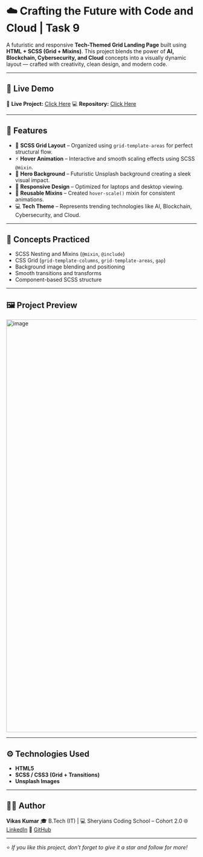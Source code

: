 # ☁️ Crafting the Future with Code and Cloud | Task 9

A futuristic and responsive **Tech-Themed Grid Landing Page** built using **HTML + SCSS (Grid + Mixins)**.
This project blends the power of **AI, Blockchain, Cybersecurity, and Cloud** concepts into a visually dynamic layout — crafted with creativity, clean design, and modern code.

---

## 🚀 Live Demo

🔗 **Live Project:** [Click Here](https://vikaskumar098.github.io/Task-9/)
💻 **Repository:** [Click Here](https://github.com/vikaskumar098/Task-9.git)

---

## 🎨 Features

* 🧱 **SCSS Grid Layout** – Organized using `grid-template-areas` for perfect structural flow.
* ⚡ **Hover Animation** – Interactive and smooth scaling effects using SCSS `@mixin`.
* 🌄 **Hero Background** – Futuristic Unsplash background creating a sleek visual impact.
* 🎯 **Responsive Design** – Optimized for laptops and desktop viewing.
* 🔁 **Reusable Mixins** – Created `hover-scale()` mixin for consistent animations.
* 💻 **Tech Theme** – Represents trending technologies like AI, Blockchain, Cybersecurity, and Cloud.

---

## 🧠 Concepts Practiced

* SCSS Nesting and Mixins (`@mixin`, `@include`)
* CSS Grid (`grid-template-columns`, `grid-template-areas`, `gap`)
* Background image blending and positioning
* Smooth transitions and transforms
* Component-based SCSS structure

---

## 🖼️ Project Preview

<img width="1913" height="1092" alt="image" src="https://github.com/user-attachments/assets/eed17173-59b4-4a21-aa24-dac65c4d8be4" />


---

## ⚙️ Technologies Used

* **HTML5**
* **SCSS / CSS3 (Grid + Transitions)**
* **Unsplash Images**

---

## 👨‍💻 Author

**Vikas Kumar**
🎓 B.Tech (IT) | 💻 Sheryians Coding School – Cohort 2.0
🌐 [LinkedIn](https://www.linkedin.com/in/vikas0905)
📂 [GitHub](https://github.com/vikaskumar098)

---

⭐ *If you like this project, don’t forget to give it a star and follow for more!*
